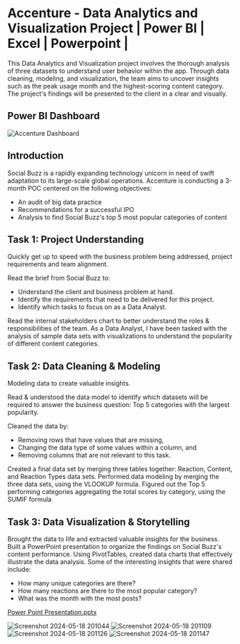 # Accenture - Data Analytics and Visualization Project | Power BI | Excel | Powerpoint |
This Data Analytics and Visualization project involves the thorough analysis of three datasets to understand user behavior within the app. Through data cleaning, modeling, and visualization, the team aims to uncover insights such as the peak usage month and the highest-scoring content category. The project's findings will be presented to the client in a clear and visually.

## Power BI Dashboard

![Accenture Dashboard](https://github.com/mdilshad7478/Accenture-Data-Analytics-and-Visualization-Project/assets/157358118/7edcfc76-1da7-4e37-b7f3-8beae7d12347)

## Introduction
Social Buzz is a rapidly expanding technology unicorn in need of swift adaptation to its large-scale global operations.
Accenture is conducting a 3-month POC centered on the following objectives:
+ An audit of big data practice
+ Recommendations for a successful IPO
+ Analysis to find Social Buzz's top 5 most popular categories of content

## Task 1: Project Understanding
Quickly get up to speed with the business problem being addressed, project requirements and team alignment.

Read the brief from Social Buzz to:
+ Understand the client and business problem at hand.
+ Identify the requirements that need to be delivered for this project.
+ Identify which tasks to focus on as a Data Analyst.

Read the internal stakeholders chart to better understand the roles & responsibilities of the team.
As a Data Analyst, I have been tasked with the analysis of sample data sets with visualizations to understand the popularity of different content categories.


## Task 2: Data Cleaning & Modeling
Modeling data to create valuable insights.

Read & understood the data model to identify which datasets will be required to answer the business question: 
Top 5 categories with the largest popularity.

Cleaned the data by:
+ Removing rows that have values that are missing,
+ Changing the data type of some values within a column, and
+ Removing columns that are not relevant to this task.

Created a final data set by merging three tables together: Reaction, Content, and Reaction Types data sets.
Performed data modeling by merging the three data sets, using the VLOOKUP formula.
Figured out the Top 5 performing categories aggregating the total scores by category, using the SUMIF formula

## Task 3: Data Visualization & Storytelling
Brought the data to life and extracted valuable insights for the business. Built a PowerPoint presentation to organize the findings on Social Buzz's content performance. Using PivotTables, created data charts that effectively illustrate the data analysis.
Some of the interesting insights that were shared include:

+ How many unique categories are there?
+ How many reactions are there to the most popular category?
+ What was the month with the most posts?

[Power Point Presentation.pptx](https://github.com/mdilshad7478/Accenture-Data-Analytics-and-Visualization-Project/files/15365949/Power.Point.Presentation.pptx)

![Screenshot 2024-05-18 201044](https://github.com/mdilshad7478/PWC---Virtual-Internship-/assets/157358118/3b301015-d98b-464e-b1ea-cee35eeddb6d)
![Screenshot 2024-05-18 201109](https://github.com/mdilshad7478/PWC---Virtual-Internship-/assets/157358118/ad77d9c9-318c-482f-97df-58a568fc76bb)
![Screenshot 2024-05-18 201126](https://github.com/mdilshad7478/PWC---Virtual-Internship-/assets/157358118/ac077fa3-9ffc-4bf9-8dea-f535e286de59)
![Screenshot 2024-05-18 201147](https://github.com/mdilshad7478/PWC---Virtual-Internship-/assets/157358118/ebca040c-c317-488e-be03-9aa0f34c1e4c)

